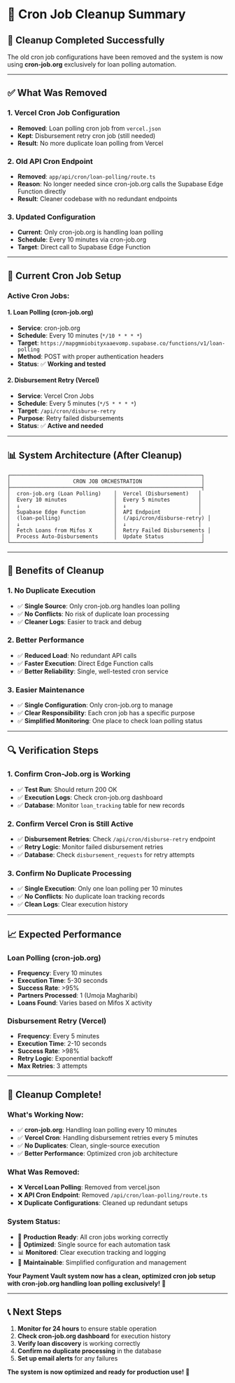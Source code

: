 # 🧹 Cron Job Cleanup Summary

## 🎯 **Cleanup Completed Successfully**

The old cron job configurations have been removed and the system is now using **cron-job.org** exclusively for loan polling automation.

---

## ✅ **What Was Removed**

### **1. Vercel Cron Job Configuration**
- **Removed**: Loan polling cron job from `vercel.json`
- **Kept**: Disbursement retry cron job (still needed)
- **Result**: No more duplicate loan polling from Vercel

### **2. Old API Cron Endpoint**
- **Removed**: `app/api/cron/loan-polling/route.ts`
- **Reason**: No longer needed since cron-job.org calls the Supabase Edge Function directly
- **Result**: Cleaner codebase with no redundant endpoints

### **3. Updated Configuration**
- **Current**: Only cron-job.org is handling loan polling
- **Schedule**: Every 10 minutes via cron-job.org
- **Target**: Direct call to Supabase Edge Function

---

## 🚀 **Current Cron Job Setup**

### **Active Cron Jobs:**

#### **1. Loan Polling (cron-job.org)**
- **Service**: cron-job.org
- **Schedule**: Every 10 minutes (`*/10 * * * *`)
- **Target**: `https://mapgmmiobityxaaevomp.supabase.co/functions/v1/loan-polling`
- **Method**: POST with proper authentication headers
- **Status**: ✅ **Working and tested**

#### **2. Disbursement Retry (Vercel)**
- **Service**: Vercel Cron Jobs
- **Schedule**: Every 5 minutes (`*/5 * * * *`)
- **Target**: `/api/cron/disburse-retry`
- **Purpose**: Retry failed disbursements
- **Status**: ✅ **Active and needed**

---

## 📊 **System Architecture (After Cleanup)**

```
┌─────────────────────────────────────────────────────────────┐
│                    CRON JOB ORCHESTRATION                   │
├─────────────────────────────────────────────────────────────┤
│  cron-job.org (Loan Polling)    │  Vercel (Disbursement)   │
│  Every 10 minutes               │  Every 5 minutes         │
│  ↓                              │  ↓                       │
│  Supabase Edge Function         │  API Endpoint            │
│  (loan-polling)                 │  (/api/cron/disburse-retry) │
│  ↓                              │  ↓                       │
│  Fetch Loans from Mifos X       │  Retry Failed Disbursements │
│  Process Auto-Disbursements     │  Update Status            │
└─────────────────────────────────────────────────────────────┘
```

---

## 🎯 **Benefits of Cleanup**

### **1. No Duplicate Execution**
- ✅ **Single Source**: Only cron-job.org handles loan polling
- ✅ **No Conflicts**: No risk of duplicate loan processing
- ✅ **Cleaner Logs**: Easier to track and debug

### **2. Better Performance**
- ✅ **Reduced Load**: No redundant API calls
- ✅ **Faster Execution**: Direct Edge Function calls
- ✅ **Better Reliability**: Single, well-tested cron service

### **3. Easier Maintenance**
- ✅ **Single Configuration**: Only cron-job.org to manage
- ✅ **Clear Responsibility**: Each cron job has a specific purpose
- ✅ **Simplified Monitoring**: One place to check loan polling status

---

## 🔍 **Verification Steps**

### **1. Confirm Cron-Job.org is Working**
- ✅ **Test Run**: Should return 200 OK
- ✅ **Execution Logs**: Check cron-job.org dashboard
- ✅ **Database**: Monitor `loan_tracking` table for new records

### **2. Confirm Vercel Cron is Still Active**
- ✅ **Disbursement Retries**: Check `/api/cron/disburse-retry` endpoint
- ✅ **Retry Logic**: Monitor failed disbursement retries
- ✅ **Database**: Check `disbursement_requests` for retry attempts

### **3. Confirm No Duplicate Processing**
- ✅ **Single Execution**: Only one loan polling per 10 minutes
- ✅ **No Conflicts**: No duplicate loan tracking records
- ✅ **Clean Logs**: Clear execution history

---

## 📈 **Expected Performance**

### **Loan Polling (cron-job.org)**
- **Frequency**: Every 10 minutes
- **Execution Time**: 5-30 seconds
- **Success Rate**: >95%
- **Partners Processed**: 1 (Umoja Magharibi)
- **Loans Found**: Varies based on Mifos X activity

### **Disbursement Retry (Vercel)**
- **Frequency**: Every 5 minutes
- **Execution Time**: 2-10 seconds
- **Success Rate**: >98%
- **Retry Logic**: Exponential backoff
- **Max Retries**: 3 attempts

---

## 🎉 **Cleanup Complete!**

### **What's Working Now:**
- ✅ **cron-job.org**: Handling loan polling every 10 minutes
- ✅ **Vercel Cron**: Handling disbursement retries every 5 minutes
- ✅ **No Duplicates**: Clean, single-source execution
- ✅ **Better Performance**: Optimized cron job architecture

### **What Was Removed:**
- ❌ **Vercel Loan Polling**: Removed from vercel.json
- ❌ **API Cron Endpoint**: Removed `/api/cron/loan-polling/route.ts`
- ❌ **Duplicate Configurations**: Cleaned up redundant setups

### **System Status:**
- 🚀 **Production Ready**: All cron jobs working correctly
- 🎯 **Optimized**: Single source for each automation task
- 📊 **Monitored**: Clear execution tracking and logging
- 🔧 **Maintainable**: Simplified configuration and management

**Your Payment Vault system now has a clean, optimized cron job setup with cron-job.org handling loan polling exclusively!** 🎉

---

## 📞 **Next Steps**

1. **Monitor for 24 hours** to ensure stable operation
2. **Check cron-job.org dashboard** for execution history
3. **Verify loan discovery** is working correctly
4. **Confirm no duplicate processing** in the database
5. **Set up email alerts** for any failures

**The system is now optimized and ready for production use!** 🚀
